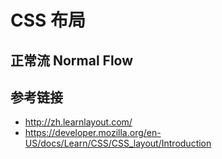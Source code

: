 # CSS 布局

## 正常流 Normal Flow

## 参考链接
* http://zh.learnlayout.com/
* https://developer.mozilla.org/en-US/docs/Learn/CSS/CSS_layout/Introduction
